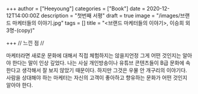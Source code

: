 +++
author = ["Heeyoung"]
categories = ["Book"]
date = 2020-12-12T14:00:00Z
description = "첫번째 서평"
draft = true
image = "/images/브랜드 마케터들의 이야기.jpg"
tags = []
title = "<브랜드 마케터들의 이야기>, 이승희 외 3명-(copy)"

+++
// 느낀 점 //

마케터라면 새로운 문화에 대해서 직접 체험하지는 않을지언정 그게 어떤 것인지는 알아야 한다는 말이 인상 깊었다. 나는 사실 개인방송이나 유튜브 콘텐츠들이 B급 문화에 속한다고 생각해서 잘 보지 않았기 때문이다. 하지만 그것은 우물 안 개구리의 이야기다. 사람을 상대해야 하는 마케터는 자신의 고객이 좋아하고 향유하는 문화가 어떤 것인지 알아야 한다.